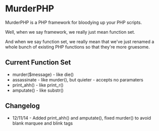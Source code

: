 MurderPHP
=========

MurderPHP is a PHP framework for bloodying up your PHP scripts. 

Well, when we say framework, we really just mean function set.

And when we say function set, we really mean that we've just renamed
a whole bunch of existing PHP functions so that they're more gruesome.

## Current Function Set

* murder($message) - like die()
* assassinate - like murder(), but quieter - accepts no paramaters
* print\_ahh() - like print\_r()
* amputate() - like substr()

## Changelog

* 12/11/14 - Added print_ahh() and amputate(), fixed murder() to avoid blank marquee and blink tags